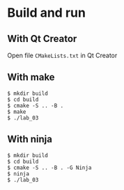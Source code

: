 # Build and run

## With Qt Creator

Open file `CMakeLists.txt` in Qt Creator

## With make

```
$ mkdir build
$ cd build
$ cmake -S .. -B .
$ make
$ ./lab_03
```

## With ninja

```
$ mkdir build
$ cd build
$ cmake -S .. -B . -G Ninja
$ ninja
$ ./lab_03
```
